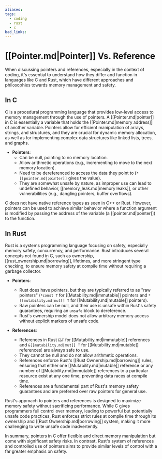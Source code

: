 ```yaml
---
aliases:
tags:
  - coding
  - rust
  - c
bad_links:
---
```


# [[Pointer.md|Pointer]] Vs. Reference

When discussing pointers and references, especially in the context of coding, it's essential to understand how they differ and function in languages like C and Rust, which have different approaches and philosophies towards memory management and safety.

## In C

C is a procedural programming language that provides low-level access to memory management through the use of pointers. A [[Pointer.md|pointer]] in C is essentially a variable that holds the [[Pointer.md|memory address]] of another variable. Pointers allow for efficient manipulation of arrays, strings, and structures, and they are crucial for dynamic memory allocation, as well as for implementing complex data structures like linked lists, trees, and graphs.

- **Pointers**:
    - Can be null, pointing to no memory location.
    - Allow arithmetic operations (e.g., incrementing to move to the next memory location).
    - Need to be dereferenced to access the data they point to (`*[[pointer.md|pointer]]` gives the value).
    - They are somewhat unsafe by nature, as improper use can lead to undefined behavior, [[memory_leak.md|memory leaks]], or other vulnerabilities (e.g., dangling pointers, buffer overflows).

C does not have native reference types as seen in C++ or Rust. However, pointers can be used to achieve similar behavior where a function argument is modified by passing the address of the variable (a [[pointer.md|pointer]]) to the function.

## In Rust

Rust is a systems programming language focusing on safety, especially memory safety, concurrency, and performance. Rust introduces several concepts not found in C, such as ownership, [[rust_ownership.md|borrowing]], lifetimes, and more stringent type checking, to ensure memory safety at compile time without requiring a garbage collector.

- **Pointers**:
    - Rust does have pointers, but they are typically referred to as "raw pointers" (`*const T` for [[Mutability.md|immutable]] pointers and `*[[mutability.md|mut]] T` for [[Mutability.md|mutable]] pointers).
    - Raw pointers can be null, and their use is unsafe within Rust's safety guarantees, requiring an `unsafe` block to dereference.
    - Rust's ownership model does not allow arbitrary memory access without explicit markers of unsafe code.

- **References**:
    - References in Rust (`&T` for [[Mutability.md|immutable]] references and `&[[mutability.md|mut]] T` for [[Mutability.md|mutable]] references) are always safe to use.
    - They cannot be null and do not allow arithmetic operations.
    - References enforce Rust's [[Rust Ownership.md|borrowing]] rules, ensuring that either one [[Mutability.md|mutable]] reference or any number of [[Mutability.md|immutable]] references to a particular resource exist at any one time, preventing data races at compile time.
    - References are a fundamental part of Rust's memory safety guarantees and are preferred over raw pointers for general use.

Rust's approach to pointers and references is designed to maximize memory safety without sacrificing performance. While C gives programmers full control over memory, leading to powerful but potentially unsafe code practices, Rust enforces strict rules at compile time through its ownership and [[Rust Ownership.md|borrowing]] system, making it more challenging to write unsafe code inadvertently.

In summary, pointers in C offer flexible and direct memory manipulation but come with significant safety risks. In contrast, Rust's system of references and controlled use of pointers aims to provide similar levels of control with a far greater emphasis on safety.